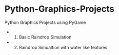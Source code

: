 # Python-Graphics-Projects
Python Graphics Projects using PyGame

- 1. Basic Raindrop Simulation 
- 2. Raindrop Simualtion with water like features 
    
